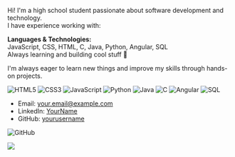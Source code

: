 
Hi! I'm a high school student passionate about software development and technology.  
I have experience working with:

**Languages & Technologies:**  
JavaScript, CSS, HTML, C, Java, Python, Angular, SQL  
Always learning and building cool stuff 🚀

I'm always eager to learn new things and improve my skills through hands-on projects.

![HTML5](https://img.shields.io/badge/HTML5-E34F26?logo=html5&logoColor=white)
![CSS3](https://img.shields.io/badge/CSS3-1572B6?logo=css3&logoColor=white)
![JavaScript](https://img.shields.io/badge/JavaScript-F7DF1E?logo=javascript&logoColor=black)
![Python](https://img.shields.io/badge/Python-3776AB?logo=python&logoColor=white)
![Java](https://img.shields.io/badge/Java-007396?logo=java&logoColor=white)
![C](https://img.shields.io/badge/C-00599C?logo=c&logoColor=white)
![Angular](https://img.shields.io/badge/Angular-DD0031?logo=angular&logoColor=white)
![SQL](https://img.shields.io/badge/SQL-336791?logo=postgresql&logoColor=white)
- Email: your.email@example.com
- LinkedIn: [YourName](https://www.linkedin.com/in/yourprofile/)
- GitHub: [yourusername](https://github.com/yourusername)

![GitHub](https://img.shields.io/github/license/Nightblue00/tuo-repo?style=for-the-badge)

<img src="https://skillicons.dev/icons?i=js,html,css,react,git,github" />
